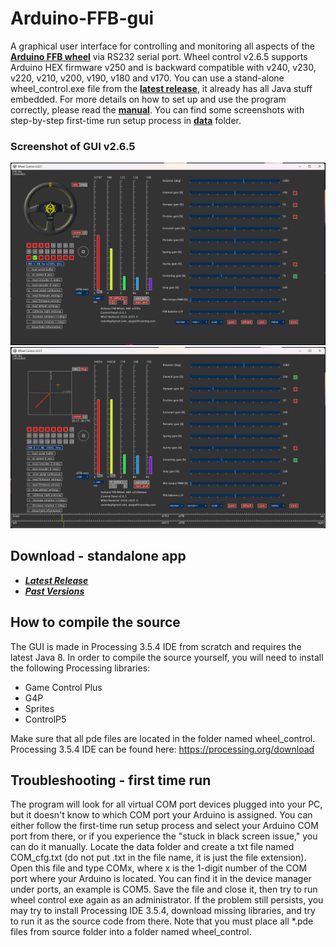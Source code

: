 # Arduino-FFB-gui

A graphical user interface for controlling and monitoring all aspects of the **[Arduino FFB wheel](https://github.com/ranenbg/Arduino-FFB-wheel)** via RS232 serial port. Wheel control v2.6.5 supports Arduino HEX firmware v250 and is backward compatible with v240, v230, v220, v210, v200, v190, v180 and v170. You can use a stand-alone wheel_control.exe file from the **[latest release](https://github.com/ranenbg/Arduino-FFB-gui/releases/latest)**, it already has all Java stuff embedded. For more details on how to set up and use the program correctly, please read the **[manual](https://github.com/ranenbg/Arduino-FFB-gui/tree/master/data/manual.txt)**. You can find some screenshots with step-by-step first-time run setup process in **[data](https://github.com/ranenbg/Arduino-FFB-gui/tree/master/data)** folder.

### Screenshot of GUI v2.6.5
![plot](./data/Wheel_control_v2_6_5.png)
![plot](./data/Wheel_control_v2_6_5_pwm_as5600_2ffb_axis.png)

## Download - standalone app
+ ***[Latest Release](https://github.com/ranenbg/Arduino-FFB-gui/releases/latest)***
+ ***[Past Versions](https://github.com/ranenbg/Arduino-FFB-gui/releases)***

## How to compile the source

The GUI is made in Processing 3.5.4 IDE from scratch and requires the latest Java 8. In order to compile the source yourself, you will need to install the following Processing libraries:

- Game Control Plus
- G4P
- Sprites
- ControlP5

Make sure that all pde files are located in the folder named wheel_control. Processing 3.5.4 IDE can be found here: <https://processing.org/download>

## Troubleshooting - first time run

The program will look for all virtual COM port devices plugged into your PC, but it doesn't know to which COM port your Arduino is assigned. You can either follow the first-time run setup process and select your Arduino COM port from there, or if you experience the "stuck in black screen issue," you can do it manually. Locate the data folder and create a txt file named COM_cfg.txt (do not put .txt in the file name, it is just the file extension). Open this file and type COMx, where x is the 1-digit number of the COM port where your Arduino is located. You can find it in the device manager under ports, an example is COM5. Save the file and close it, then try to run wheel control exe again as an administrator. If the problem still persists, you may try to install Processing IDE 3.5.4, download missing libraries, and try to run it as the source code from there. Note that you must place all *.pde files from source folder into a folder named wheel_control.
